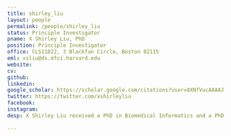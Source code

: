 ```yaml
---
title: shirley_liu
layout: people
permalink: /people/shirley_liu
status: Principle Investigator
pname: X Shirley Liu, PhD
position: Principle Investigator
office: CLS11022, 3 Blackfan Circle, Boston 02115
eml: xsliu@ds.dfci.harvard.edu
website:
cv: 
github:
linkedin:
google_scholar: https://scholar.google.com/citations?user=8XNfVucAAAAJ
twitter: https://twitter.com/xshirleyliu
facebook: 
instagram:
desp: X Shirley Liu received a PhD in Biomedical Informatics and a PhD minor in Computer Science from Stanford University in 2002. She is now Professor of Biostatistics and Computational Biology at Harvard University and the Director of the Center of Functional Cancer Epigenetics at Dana-Farber Cancer Institute. Her research focuses on algorithm development and integrative mining from high throughput genomics data to understand gene regulation and therapy response in cancer.<br/><br/> In computational biology, her laboratory developed widely used algorithms and tools for transcription factor motif finding, ChIP-chip/seq, chromatin accessibility profiles, CRISPR screen analyses, and tumor immune characterization. Many of her algorithms helped the community adopt new genomics technologies.<br/><br/> In transcription and epigenetic gene regulation, Dr. Liu has been a pioneer in using chromatin dynamics to predict trans-factors and cis-elements involved in biological processes and diseases. As a member of the mod/ENCODE consortium she helped establish best practices in ChIP-chip/seq. She and colleagues generated the first high throughput nucleosome map in the human genome, and identified the chromatin signature of embryonic pluripotency. Her work significantly advanced the understanding of the roles of many transcriptional and epigenetic regulators and cis-elements in cancer.<br/><br/> In translational cancer research, Dr. Liu contributed to the discovery of drug response biomarkers, drug resistance mechanisms, and effective combination therapies. Through analyses of large-scale compound and genetic screens as well as tumor profiling cohorts, her group revealed the functions of steroid hormone therapies, epigenetic inhibitors, gamma secretase inhibitor, receptor tyrosine kinase inhibitors, and immune checkpoint inhibitors in different cancers.<br/><br/> Dr. Liu is the principal investigator of the Cancer Immune Data Common, a cancer moonshot project from National Cancer Institute with the goal of identifying biomarkers for optimizing cancer immunotherapy strategies. She is a fellow of the International Society of Computational Biology (ISCB), and a Breast Cancer Research Foundation Investigator. She is a recipient of the Sloan Research Fellowship, Weitzman Outstanding Early Career Investigator Award from the Endocrine Society, ISCB 2020 Innovator Award, and the 2020 Benjamin Franklin Award for Open Access in the Life Sciences.
 
---
```



